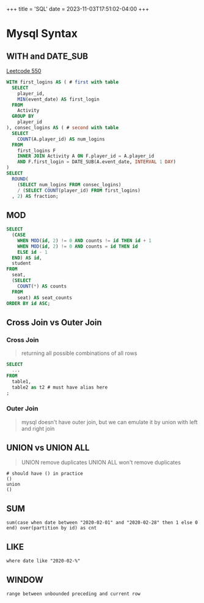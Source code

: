+++
title = 'SQL'
date = 2023-11-03T17:51:02-04:00
+++

# Mysql Syntax
## WITH and DATE_SUB
[Leetcode 550](https://leetcode.com/problems/game-play-analysis-iv/description/?envType=study-plan-v2&envId=top-sql-50)
```sql
WITH first_logins AS ( # first with table
  SELECT
    player_id,
    MIN(event_date) AS first_login
  FROM
    Activity
  GROUP BY
    player_id
), consec_logins AS ( # second with table
  SELECT
    COUNT(A.player_id) AS num_logins
  FROM
    first_logins F
    INNER JOIN Activity A ON F.player_id = A.player_id
    AND F.first_login = DATE_SUB(A.event_date, INTERVAL 1 DAY)
)
SELECT
  ROUND(
    (SELECT num_logins FROM consec_logins)
    / (SELECT COUNT(player_id) FROM first_logins)
  , 2) AS fraction;
```

## MOD
```sql
SELECT
  (CASE
    WHEN MOD(id, 2) != 0 AND counts != id THEN id + 1
    WHEN MOD(id, 2) != 0 AND counts = id THEN id
    ELSE id - 1
  END) AS id,
  student
FROM
  seat,
  (SELECT
    COUNT(*) AS counts
  FROM
    seat) AS seat_counts
ORDER BY id ASC;
```

## Cross Join vs Outer Join
### Cross Join
> returning all possible combinations of all rows
```sql
SELECT
  ...
FROM
  table1,
  table2 as t2 # must have alias here
;
```

### Outer Join
> mysql doesn't have outer join, but we can emulate it by union with left and right join

## UNION vs UNION ALL
> UNION remove duplicates
> UNION ALL won't remove duplicates
```mysql
# should have () in practice
()
union
()
```

## SUM
```mysql
sum(case when date between "2020-02-01" and "2020-02-28" then 1 else 0 end) over(partition by id) as cnt
```

## LIKE
```mysql
where date like "2020-02-%"
```

## WINDOW
```mysql
range between unbounded preceding and current row
```